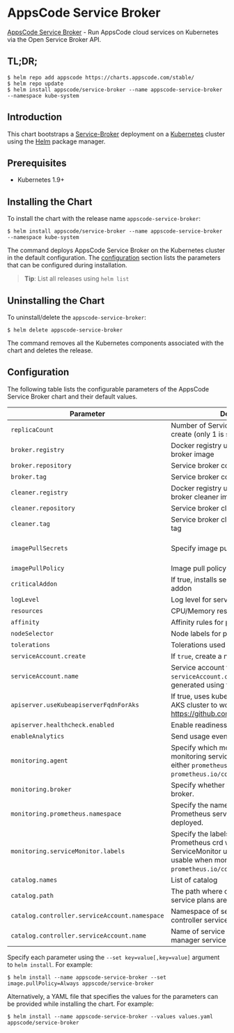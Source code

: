 # AppsCode Service Broker
[AppsCode Service Broker](https://github.com/appscode/service-broker) - Run AppsCode cloud services on Kubernetes via the Open Service Broker API.

## TL;DR;

```console
$ helm repo add appscode https://charts.appscode.com/stable/
$ helm repo update
$ helm install appscode/service-broker --name appscode-service-broker --namespace kube-system
```

## Introduction

This chart bootstraps a [Service-Broker](https://github.com/appscode/service-broker) deployment on a [Kubernetes](http://kubernetes.io) cluster using the [Helm](https://helm.sh) package manager.

## Prerequisites

- Kubernetes 1.9+

## Installing the Chart
To install the chart with the release name `appscode-service-broker`:

```console
$ helm install appscode/service-broker --name appscode-service-broker --namespace kube-system
```

The command deploys AppsCode Service Broker on the Kubernetes cluster in the default configuration. The [configuration](#configuration) section lists the parameters that can be configured during installation.

> **Tip**: List all releases using `helm list`

## Uninstalling the Chart

To uninstall/delete the `appscode-service-broker`:

```console
$ helm delete appscode-service-broker
```

The command removes all the Kubernetes components associated with the chart and deletes the release.

## Configuration

The following table lists the configurable parameters of the AppsCode Service Broker chart and their default values.

| Parameter                               | Description                                                           | Default              |
| ----------------------------------------| --------------------------------------------------------------------- | -------------------- |
| `replicaCount`                          | Number of Service Broker replicas to create (only 1 is supported)     | `1`                  |
| `broker.registry`                       | Docker registry used to pull service broker image                     | `appscode`           |
| `broker.repository`                     | Service broker container image                                        | `service-broker`     |
| `broker.tag`                            | Service broker container image tag                                    | `0.1.0`              |
| `cleaner.registry`                      | Docker registry used to pull service broker cleaner image             | `appscode`           |
| `cleaner.repository`                    | Service broker cleaner container image                                | `kubectl`            |
| `cleaner.tag`                           | Service broker cleaner container image tag                            | `v1.12`              |
| `imagePullSecrets`                      | Specify image pull secrets                                            | `nil` (does not add image pull secrets to deployed pods) |
| `imagePullPolicy`                       | Image pull policy                                                     | `IfNotPresent`       |
| `criticalAddon`                         | If true, installs service broker as critical addon                    | `false`              |
| `logLevel`                              | Log level for service broker                                          | `3`                  |
| `resources`                             | CPU/Memory resource requests/limits                                   | `{}`                 |
| `affinity`                              | Affinity rules for pod assignment                                     | `{}`                 |
| `nodeSelector`                          | Node labels for pod assignment                                        | `{}`                 |
| `tolerations`                           | Tolerations used pod assignment                                       | `{}`                 |
| `serviceAccount.create`                 | If `true`, create a new service account                               | `true`               |
| `serviceAccount.name`                   | Service account to be used. If not set and `serviceAccount.create` is `true`, a name is generated using the fullname template                                              | ``                                                        |
| `apiserver.useKubeapiserverFqdnForAks`  | If true, uses kube-apiserver FQDN for AKS cluster to workaround https://github.com/Azure/AKS/issues/522 | `true`             |
| `apiserver.healthcheck.enabled`         | Enable readiness and liveliness probes                                | `true`               |
| `enableAnalytics`                       | Send usage events to Google Analytics                                 | `true`               |
| `monitoring.agent`                      | Specify which monitoring agent to use for monitoring service broker. It accepts either `prometheus.io/builtin` or `prometheus.io/coreos-operator`.                         | `none`                                                    |
| `monitoring.broker`                     | Specify whether to monitor service broker.                                                                                                                                 | `false`                                                   |
| `monitoring.prometheus.namespace`       | Specify the namespace where Prometheus server is running or will be deployed.                                                                                              | Release namespace                                         |
| `monitoring.serviceMonitor.labels`      | Specify the labels for ServiceMonitor. Prometheus crd will select ServiceMonitor using these labels. Only usable when monitoring agent is `prometheus.io/coreos-operator`. | `app: <generated app name>` and `release: <release name>` |
| `catalog.names`                         | List of catalog                                                       | `["kubedb"]`          |
| `catalog.path`                          | The path where catalog for different service plans are mounted        | `/etc/config/catalog` |
| `catalog.controller.serviceAccount.namespace` | Namespace of service catalog manager controller service account | `catalog`             |
| `catalog.controller.serviceAccount.name`      | Name of service catalog controller manager service account      | `service-catalog-controller-manager` |

Specify each parameter using the `--set key=value[,key=value]` argument to `helm install`. For example:

```console
$ helm install --name appscode-service-broker --set image.pullPolicy=Always appscode/service-broker
```

Alternatively, a YAML file that specifies the values for the parameters can be provided while
installing the chart. For example:

```console
$ helm install --name appscode-service-broker --values values.yaml appscode/service-broker
```
